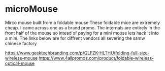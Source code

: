 # microMouse
Mirco mouse built from a foldable mouse
These foldable mice are extremely cheap. I came across one as a brand promo. The internals are entirely in the front half of the mouse so intead of paying for a mini mouse lets hack it into a mini. The links below are for diffrent vendors all severing the samw chinese factory

https://www.geektechbranding.com/p/QLFZK-HLTHU/folding-full-size-wireless-mouse
https://www.4allpromos.com/product/foldable-wireless-optical-mouse
